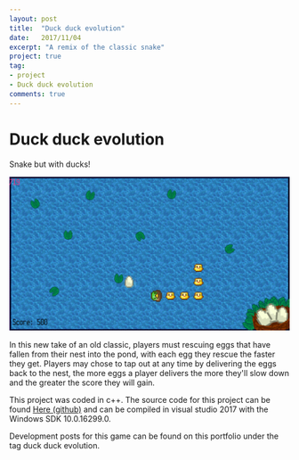 ```yaml
---
layout: post
title:  "Duck duck evolution"
date:   2017/11/04
excerpt: "A remix of the classic snake"
project: true
tag:
- project
- Duck duck evolution
comments: true
---
```


# Duck duck evolution
Snake but with ducks!

<img src="../assets/img/duck_game.png">

In this new take of an old classic, players must rescuing eggs that have fallen from their nest into the pond, with each egg they rescue the faster they get. Players may chose to tap out at any time by delivering the eggs back to the nest, the more eggs a player delivers the more they'll slow down and the greater the score they will gain.

This project was coded in c++. The source code for this project can be found [Here (github)](https://github.com/JohnnersUK/Duck-duck-evolution) and can be compiled in visual studio 2017 with the Windows SDK 10.0.16299.0. 

Development posts for this game can be found on this portfolio under the tag duck duck evolution.